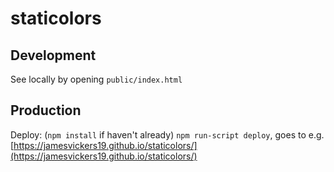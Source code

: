 # staticolors

## Development

See locally by opening `public/index.html`

## Production

Deploy: (`npm install` if haven't already) `npm run-script deploy`, goes to e.g. [https://jamesvickers19.github.io/staticolors/](https://jamesvickers19.github.io/staticolors/)
